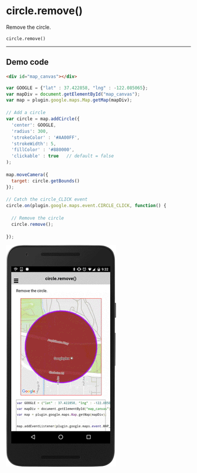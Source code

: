 # circle.remove()

Remove the circle.

```
circle.remove()
```

------------------------------------------------------------------------------------------

## Demo code

```html
<div id="map_canvas"></div>
```

```js
var GOOGLE = {"lat" : 37.422858, "lng" : -122.085065};
var mapDiv = document.getElementById("map_canvas");
var map = plugin.google.maps.Map.getMap(mapDiv);

// Add a circle
var circle = map.addCircle({
  'center': GOOGLE,
  'radius': 300,
  'strokeColor' : '#AA00FF',
  'strokeWidth': 5,
  'fillColor' : '#880000',
  'clickable' : true   // default = false
);

map.moveCamera({
  target: circle.getBounds()
});

// Catch the circle_CLICK event
circle.on(plugin.google.maps.event.CIRCLE_CLICK, function() {

  // Remove the circle
  circle.remove();

});
```

![](image.gif)
